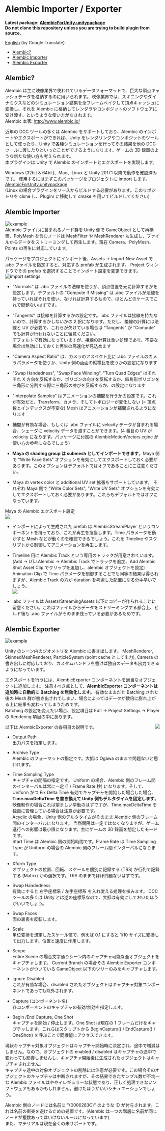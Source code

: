 # Alembic Importer / Exporter

**Latest package: [AlembicForUnity.unitypackage](https://github.com/unity3d-jp/AlembicImporter/releases/download/20180201/AlembicForUnity.unitypackage)**  
**Do not clone this repository unless you are trying to build plugin from source.**

[English](https://translate.google.com/translate?sl=ja&tl=en&u=https://github.com/unity3d-jp/AlembicImporter) (by Google Translate)
- [Alembic?](#alembic)
- [Alembic Importer](#alembic-importer)
- [Alembic Exporter](#alembic-exporter)

## Alembic?
Alembic は主に映像業界で使われているデータフォーマットで、巨大な頂点キャッシュデータを格納するのに用いられます。  映像業界では、スキニングやダイナミクスなどのシミュレーション結果を全フレームベイクして頂点キャッシュに変換し、それを Alembic に格納してレンダラやコンポジットのソフトウェアに受け渡す、というような使い方がなされます。  
Alembic 本家: http://www.alembic.io/

近年の DCC ツールの多くは Alembic をサポートしており、Alembic のインポートやエクスポートができれば、Unity をレンダリングやコンポジットのツールとして使ったり、Unity で各種シミュレーションを行ってその結果を他の DCC ツールに渡したりといったことができるようになります。ゲームの 3D 録画のような新たな使い方も考えられます。  
本プラグインは Unity で Alembic のインポートとエクスポートを実現します。


Windows (32bit & 64bit)、Mac、Linux と Unity 2017.1 以降で動作を確認済みです。
使用するにはまずこのパッケージをプロジェクトに import します。  
[AlembicForUnity.unitypackage](https://github.com/unity3d-jp/AlembicImporter/releases/download/20180201/AlembicForUnity.unitypackage)  
(Linux の場合プラグインをソースからビルドする必要があります。このリポジトリを clone し、Plugin/ に移動して cmake を用いてビルドしてください)

## Alembic Importer
![example](Screenshots/alembic_example.gif)   
Alembic ファイルに含まれるノード群を Unity 側で GameObject として再構築、PolyMesh を含むノードは MeshFilter や MeshRenderer も生成し、ファイルからデータをストリーミングして再生します。現在 Camera、PolyMesh、Points の再生に対応しています。   

パッケージをプロジェクトにインポート後、Assets -> Import New Asset で .abc ファイルを指定すると、対応する prefab が生成されます。
Project ウィンドウでその prefab を選択することでインポート設定を変更できます。
![import settings](https://user-images.githubusercontent.com/1488611/35656675-f27445c2-073b-11e8-8365-4060cbff4896.png)
- "Normals" は .abc ファイルの法線を使うか、頂点位置を元に計算するかを設定します。デフォルトの "Compute If Missing" は .abc ファイルが法線を持っていればそれを使い、なければ計算するもので、ほとんどのケースでこれで問題ないはずです。

 - "Tangents" は接線を計算するかの設定です。.abc ファイルは接線を持たないので、計算するかしないかの 2 択になります。ただし、接線の計算には法線と UV が必要で、これらが欠けている場合は "Tangents" が "Compute" でも計算が行われないことに留意ください。  
 デフォルトで有効になっていますが、接線の計算は重い処理であり、不要な場合は無効にしておくと再生の高速化が見込めます
 
 - "Camera Aspect Ratio" は、カメラのアスペクト比に .abc ファイルのカメラパラメータを使うか、Unity 側の画面の縦横比を使うかの設定になります
 
 - "Swap Handedness", "Swap Face Winding", "Turn Quad Edges" はそれぞれ X 方向を反転するか、ポリゴンの向きを反転するか、四角形ポリゴンを三角形に分割する際に三角形の並びを反転するか、の設定になります
 
 - "Interpolate Samples" はアニメーションの補間を行うかの設定です。これが有効だと、Transform、カメラ、そしてトポロジーが変化しない (= 頂点数とインデックスが不変な) Mesh はアニメーションが補間されるようになります
 - 補間が有効な場合、もしくは .abc ファイルに velocity データが含まれる場合、シェーダに velocity データを渡すことができます。(4 番目の UV が velocity になります。パッケージに付属の AlembicMotionVectors.cginc が使い方の参考になるでしょう)


- **Maya の shading group は submesh としてインポートできます**。Maya 側で "Write Face Sets" オプションを有効にしてエクスポートしておく必要があります。このオプションはデフォルトではオフであることにご注意ください。

- Maya の vertex color と additional UV set 拡張もサポートしています。
それぞれ Maya 側で "Write Color Sets", "Write UV Sets" オプションを有効にしてエクスポートしておく必要があります。これらもデフォルトではオフになっています。  

Maya の Alembic エクスポート設定  
![](https://user-images.githubusercontent.com/1488611/35655697-86d367e4-0736-11e8-9d28-0b3cb37fd5f0.png)


- インポートによって生成された prefab は AlembicStreamPlayer というコンポーネントを持っており、これが再生を担当します。Time パラメータを動かすと Mesh などが動くのを確認できるでしょう。これを Timeline やスクリプトから制御してアニメーションを再生します。

- Timeline 用に Alembic Track という専用のトラックが用意されています。(Add -> UTJ.Alembic -> Alembic Track でトラックを追加、Add Alembic Shot Asset Clip でクリップを追加し、alembic オブジェクトを設定)  
Animation Clip で Time パラメータを制御することでも同等の結果は得られますが、Alembic Track の方が duration を考慮した配置になる分手早いでしょう。  
![](https://user-images.githubusercontent.com/1488611/35694278-2d6026be-07c4-11e8-98b6-c0b72ff10708.gif)

- .abc ファイルは Assets/StreamingAssets 以下にコピーが作られることに留意ください。これはファイルからデータをストリーミングする都合上、ビルド後も .abc ファイルがそのまま残っている必要があるためです。

## Alembic Exporter
![example](Screenshots/AlembicExporter.gif)  

Unity のシーン内のジオメトリを Alembic に書き出します。
MeshRenderer, SkinnedMeshRenderer, ParticleSystem (point cache として出力), Camera の書き出しに対応しており、カスタムハンドラを書けば独自のデータも出力できるようになっています。  


エクスポートを行うには、AlembicExporter  コンポーネントを適当なオブジェクトに追加します。
注意すべき点として、**AlembicExporter コンポーネントは追加時に自動的に Batching を無効化します。** 有効なままだと Batching された後の Mesh 群が書き出されてしまい、場合によってはデータが数倍に膨れ上がる上に結果も変わってしまうためです。  
Batching の設定を変えたい場合、設定項目は Edit -> Project Settings -> Player の Rendering 項目の中にあります。  

以下は AlembicExporter の各項目の説明です。
<img align="right" src="Screenshots/AlembicExporter.png">
- Output Path  
  出力パスを指定します。  

- Archive Type  
  Alembic のフォーマットの指定です。大抵は Ogawa のままで問題ないと思われます。  

- Time Sampling Type  
  キャプチャの間隔の指定です。
  Uniform の場合、Alembic 側のフレーム間のインターバルは常に一定 (1 / Frame Rate 秒) になります。そして、Uniform かつ Fix Delta Time 有効でキャプチャを開始した場合した場合、**Time.maxDeltaTime を書き換えて Unity 側もデルタタイムを固定します**。映像制作の場合これは望ましい挙動のはずですが、Time.maxDeltaTime を独自に管理している場合は注意が必要です。  
  Acyclic の場合、Unity 側のデルタタイムがそのまま Alembic 側のフレーム間のインターバルになります。 当然間隔は一定ではなくなりますが、ゲーム進行への影響は最小限になります。主にゲームの 3D 録画を想定したモードです。  
  Start Time は Alembic 側の開始時間です。Frame Rate は Time Sampling Type が Uniform の場合の Alembic 側のフレーム間インターバルになります。  

- Xform Type  
  オブジェクトの位置、回転、スケールを個別に記録する (TRS) か行列で記録する (Matrix) かの選択です。TRS のままでほぼ問題ないはずです。   

- Swap Handedness  
  有効にすると 右手座標系 / 左手座標系 を入れ変える処理を挟みます。
  DCC ツールの多くは Unity とは逆の座標系なので、大抵は有効にしておいたほうがいいでしょう。  

- Swap Faces  
  面の裏表を反転します。

- Scale  
  単位変換を想定したスケール値で、例えば 0.1 にすると 1/10 サイズに変換して出力します。位置と速度に作用します。  

- Scope  
  Entire Scene の場合文字通りシーン内のキャプチャ可能な全オブジェクトをキャプチャします。
  Current Branch の場合その Alembic Exporter コンポーネントがついている GameObject 以下のツリーのみをキャプチャします。

- Ignore Disabled  
  これが有効な場合、disabled されたオブジェクトはキャプチャ対象コンポーネントであっても除外されます。

- Capture (コンポーネント名)  
  各コンポーネントのキャプチャの有効/無効を指定します。

- Begin /End Capture, One Shot  
  キャプチャを開始 / 停止します。One Shot は現在の 1 フレームだけをキャプチャします。これらはスクリプトから BeginCapture() / EndCapture() / OneShot() を呼ぶことで同機能にアクセスできます。  

現状キャプチャ対象オブジェクトはキャプチャ開始時に決定され、途中で増減はしません。なので、オブジェクトの enabled / disabled はキャプチャの途中で変わっても影響しませんし、キャプチャ開始後に生成されたオブジェクトはキャプチャされません。  
キャプチャ途中の対象オブジェクトの削除には注意が必要です。この場合そのオブジェクトのキャプチャは中断されますが、その結果できたサンプル数が不均一な Alembic ファイルはややイレギュラーな状態であり、正しく処理できないソフトウェアもあるかもしれません。避けたほうがいいシチュエーションでしょう。  

Alembic 側のノードには名前に "(0000283C)" のような ID が付与されます。これは名前の衝突を避けるための処置です。(Alembic は一つの階層に名前が同じノードが複数あってはいけないルールになっています)  
また、マテリアルは現在全くの未サポートです。
